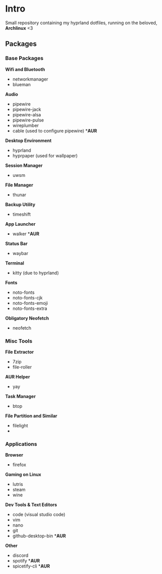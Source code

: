 # Intro
Small repository containing my hyprland dotfiles, running on the beloved, **Archlinux** <3

## Packages
### Base Packages
**Wifi and Bluetooth**
- networkmanager
- blueman

**Audio**
- pipewire
- pipewire-jack
- pipewire-alsa
- pipewire-pulse
- wireplumber
- cable (used to configure pipewire) ***AUR**

**Desktop Environment**
- hyprland
- hyprpaper (used for wallpaper)

**Session Manager**
- uwsm

**File Manager**
- thunar

**Backup Utility**
- timeshift

**App Launcher**
- walker ***AUR**

**Status Bar**
- waybar

**Terminal**
- kitty (due to hyprland)

**Fonts**
- noto-fonts
- noto-fonts-cjk
- noto-fonts-emoji
- noto-fonts-extra

**Obligatory Neofetch**
- neofetch

### Misc Tools
**File Extractor**
- 7zip
- file-roller

**AUR Helper**
- yay

**Task Manager**
- btop

**File Partition and Similar**
- filelight
- 
### Applications
**Browser**
- firefox

**Gaming on Linux**
- lutris
- steam
- wine

**Dev Tools & Text Editors**
- code (visual studio code)
- vim
- nano
- git
- github-desktop-bin ***AUR**

**Other**
- discord
- spotify ***AUR**
- spicetify-cli ***AUR**